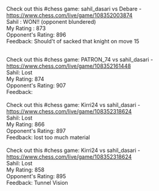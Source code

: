 Check out this #chess game: sahil_dasari vs Debare - https://www.chess.com/live/game/108352003874
<br/>
Sahil : WON!! (opponent blundered)
<br/>
My Rating : 873
<br/>
Opponent's Rating: 896
<br/>
Feedback: Should't of sacked that knight on move 15
<br/>
<br/>

Check out this #chess game: PATRON_74 vs sahil_dasari - https://www.chess.com/live/game/108352161448
<br/>
Sahil: Lost
<br/>
My Rating: 874
<br/>
Opponent's Rating: 907
<br/>
Feedback: 
<br/>
<br/>
Check out this #chess game: Kirri24 vs sahil_dasari - https://www.chess.com/live/game/108352318624<br/>
Sahil: Lost
<br/>
My Rating: 866
<br/>
Opponent's Rating: 897
<br/>
Feedback: lost too much material
<br/>
<br/>
Check out this #chess game: Kirri24 vs sahil_dasari - https://www.chess.com/live/game/108352318624
<br/>
Sahil: Lost
<br/>
My Rating: 858
<br/>
Opponent's Rating: 895
<br/>
Feedback: Tunnel Vision

